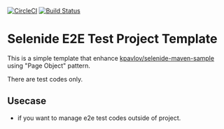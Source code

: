 [![CircleCI](https://circleci.com/gh/kochoru/selenide-e2e-test-template.svg?style=svg)](https://circleci.com/gh/kochoru/selenide-e2e-test-template) [![Build Status](https://travis-ci.org/kochoru/selenide-e2e-test-template.svg?branch=master)](https://travis-ci.org/kochoru/selenide-e2e-test-template)
# Selenide E2E Test Project Template

This is a simple template that enhance [kpavlov/selenide-maven-sample](https://github.com/kpavlov/selenide-maven-sample) using "Page Object" pattern.

There are test codes only.

## Usecase

* if you want to manage e2e test codes outside of project.